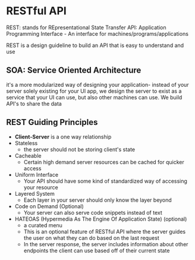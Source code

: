 # RESTful API

REST: stands for REpresentational State Transfer
API: Application Programming Interface
    - An interface for machines/programs/applications

REST is a design guideline to build an API that is easy to understand and use

## SOA: Service Oriented Architecture

it's a more modularized way of designing your application- instead of your server solely existing for your UI app, we design the server to exist as a service that your UI can use, but also other machines can use. We build API's to share the data

## REST Guiding Principles

- **Client-Server** is a one way relationship
- Stateless
    - the server should not be storing client's state
- Cacheable
    - Certain high demand server resources can be cached for quicker access
- Uniform Interface
    - Your API should have some kind of standardized way of accessing your resource
- Layered System
    - Each layer in your server should only know the layer beyond
- Code on Demand (Optional)
    - Your server can also serve code snippets instead of text
- HATEOAS (Hypermedia As The Engine Of Application State) (optional)
    - a curated menu
    - This is an optional feature of RESTful API where the server guides the user on what they can do based on the last request
    - In the server response, the server includes information about other endpoints the client can use based off of their current state